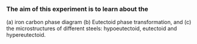 ### The aim of this experiment is to learn about the <br>
(a) iron carbon phase diagram (b) Eutectoid phase transformation, and (c) the microstructures of different steels: hypoeutectoid, eutectoid and hypereutectoid.
